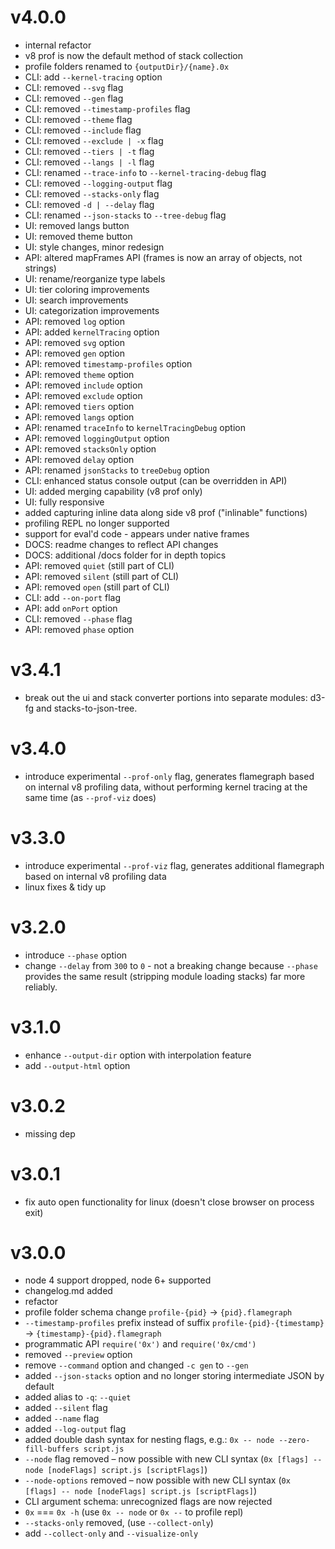 # v4.0.0
* internal refactor
* v8 prof is now the default method of stack collection
* profile folders renamed to `{outputDir}/{name}.0x`
* CLI: add `--kernel-tracing` option
* CLI: removed `--svg` flag
* CLI: removed `--gen` flag
* CLI: removed `--timestamp-profiles` flag
* CLI: removed `--theme` flag
* CLI: removed `--include` flag
* CLI: removed `--exclude | -x` flag
* CLI: removed `--tiers | -t` flag
* CLI: removed `--langs | -l` flag
* CLI: renamed `--trace-info` to `--kernel-tracing-debug` flag
* CLI: removed `--logging-output` flag
* CLI: removed `--stacks-only` flag
* CLI: removed `-d | --delay` flag
* CLI: renamed `--json-stacks` to `--tree-debug` flag
* UI: removed langs button
* UI: removed theme button
* UI: style changes, minor redesign
* API: altered mapFrames API (frames is now an array of objects, not strings)  
* UI: rename/reorganize type labels
* UI: tier coloring improvements
* UI: search improvements
* UI: categorization improvements
* API: removed `log` option
* API: added `kernelTracing` option
* API: removed `svg` option
* API: removed `gen` option 
* API: removed `timestamp-profiles` option
* API: removed `theme` option
* API: removed `include` option
* API: removed `exclude` option
* API: removed `tiers` option
* API: removed `langs` option
* API: renamed `traceInfo` to `kernelTracingDebug` option
* API: removed `loggingOutput` option 
* API: removed `stacksOnly` option
* API: removed `delay` option 
* API: renamed `jsonStacks` to `treeDebug` option
* CLI: enhanced status console output (can be overridden in API)
* UI: added merging capability (v8 prof only)
* UI: fully responsive
* added capturing inline data along side v8 prof ("inlinable" functions)
* profiling REPL no longer supported
* support for eval'd code - appears under native frames
* DOCS: readme changes to reflect API changes
* DOCS: additional /docs folder for in depth topics
* API: removed `quiet` (still part of CLI)
* API: removed `silent` (still part of CLI)
* API: removed `open` (still part of CLI)
* CLI: add `--on-port` flag
* API: add `onPort` option
* CLI: removed `--phase` flag
* API: removed `phase` option

# v3.4.1
* break out the ui and stack converter portions into separate modules: d3-fg and stacks-to-json-tree.

# v3.4.0
* introduce experimental `--prof-only` flag, generates flamegraph based on internal v8 profiling data, without performing kernel tracing at the same time (as `--prof-viz` does)

# v3.3.0

* introduce experimental `--prof-viz` flag, generates additional flamegraph based on internal v8 profiling data
* linux fixes & tidy up

# v3.2.0

* introduce `--phase` option
* change `--delay` from `300` to `0` - not a breaking change 
because `--phase` provides the same result (stripping module loading stacks) 
far more reliably.

# v3.1.0

* enhance `--output-dir` option with interpolation feature
* add `--output-html` option 

# v3.0.2

* missing dep

# v3.0.1

* fix auto open functionality for linux (doesn't close browser on process exit)

# v3.0.0

* node 4 support dropped, node 6+ supported
* changelog.md added
* refactor
* profile folder schema change `profile-{pid}` -> `{pid}.flamegraph`
* `--timestamp-profiles` prefix instead of suffix `profile-{pid}-{timestamp}` -> `{timestamp}-{pid}.flamegraph`
* programmatic API `require('0x')` and `require('0x/cmd')`
* removed `--preview` option
* remove `--command` option and changed `-c gen` to `--gen`
* added `--json-stacks` option and no longer storing intermediate JSON by default
* added alias to `-q`: `--quiet`
* added `--silent` flag
* added `--name` flag
* added `--log-output` flag 
* added double dash syntax for nesting flags, e.g.: `0x -- node --zero-fill-buffers script.js`
* `--node` flag removed – now possible with new CLI syntax (`0x [flags] -- node [nodeFlags] script.js [scriptFlags]`)
* `--node-options` removed – now possible with new CLI syntax (`0x [flags] -- node [nodeFlags] script.js [scriptFlags]`)
* CLI argument schema: unrecognized flags are now rejected
* `0x` === `0x -h` (use `0x -- node` or `0x --` to profile repl)
* `--stacks-only` removed, (use `--collect-only`)
* add `--collect-only` and `--visualize-only`
